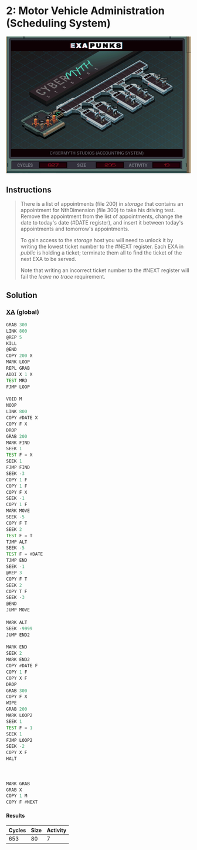 # 2: Motor Vehicle Administration (Scheduling System)

<div align="center"><img src="EXAPUNKS - Cybermyth Studios (827, 235, 19, 2023-10-08-00-15-49).gif" /></div>

## Instructions
> There is a list of appointments (file 200) in *storage* that contains an appointment for NthDimension (file 300) to take his driving test. Remove the appointment from the list of appointments, change the date to today's date (#DATE register), and insert it between today's appointments and tomorrow's appointments.
> 
> To gain access to the *storage* host you will need to unlock it by writing the lowest ticket number to the #NEXT register. Each EXA in *public* is holding a ticket; terminate them all to find the ticket of the next EXA to be served.
> 
> Note that writing an incorrect ticket number to the #NEXT register will fail the _leave no trace_ requirement.

## Solution

### [XA](XA.exa) (global)
```asm
GRAB 300
LINK 800
@REP 5
KILL
@END
COPY 200 X
MARK LOOP
REPL GRAB
ADDI X 1 X
TEST MRD
FJMP LOOP

VOID M
NOOP
LINK 800
COPY #DATE X
COPY F X
DROP
GRAB 200
MARK FIND
SEEK 1
TEST F = X
SEEK 1
FJMP FIND
SEEK -3
COPY 1 F
COPY 1 F
COPY F X
SEEK -1
COPY 1 F
MARK MOVE
SEEK -5
COPY F T
SEEK 2
TEST F = T
TJMP ALT
SEEK -5
TEST F = #DATE
TJMP END
SEEK -1
@REP 3
COPY F T
SEEK 2
COPY T F
SEEK -3
@END
JUMP MOVE

MARK ALT
SEEK -9999
JUMP END2

MARK END
SEEK 2
MARK END2
COPY #DATE F
COPY 1 F
COPY X F
DROP
GRAB 300
COPY F X
WIPE
GRAB 200
MARK LOOP2
SEEK 1
TEST F = 1
SEEK 1
FJMP LOOP2
SEEK -2
COPY X F
HALT



MARK GRAB
GRAB X
COPY 1 M
COPY F #NEXT
```

#### Results
| Cycles | Size | Activity |
|--------|------|----------|
| 653    | 80   | 7        |
